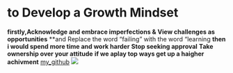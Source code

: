 # to Develop a Growth Mindset
**firstly,Acknowledge and embrace imperfections & View challenges as opportunities**
**and  Replace the word “failing” with the word “learning
**then i would spend more time and work harder**
**Stop seeking approval**
**Take ownership over your attitude**
**if we aplay top ways get up a haigher achivment**
[my_github](https://halafreijat.github.io/hello-amman102/)
![](https://teacherbooker.com/wp-content/uploads/2017/10/Blog-pic-growth-mindset.jpg)

